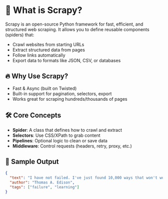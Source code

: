# 🤖 What is Scrapy?

Scrapy is an open-source Python framework for fast, efficient, and structured web scraping. It allows you to define reusable components (spiders) that:

- Crawl websites from starting URLs
- Extract structured data from pages
- Follow links automatically
- Export data to formats like JSON, CSV, or databases

## 🔥 Why Use Scrapy?

- Fast & Async (built on Twisted)
- Built-in support for pagination, selectors, export
- Works great for scraping hundreds/thousands of pages

## 🛠️ Core Concepts

- **Spider**: A class that defines how to crawl and extract
- **Selectors**: Use CSS/XPath to grab content
- **Pipelines**: Optional logic to clean or save data
- **Middleware**: Control requests (headers, retry, proxy, etc.)

## 🧪 Sample Output

```json
{
  "text": "I have not failed. I've just found 10,000 ways that won't work.",
  "author": "Thomas A. Edison",
  "tags": ["failure", "learning"]
}
